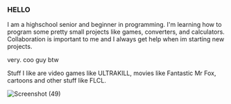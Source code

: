 ### HELLO
I am a highschool senior and beginner in programming.
I'm learning how to program some pretty small projects like games, converters, and calculators.
Collaboration is important to me and I always get help when im starting new projects.
  
  very. coo guy btw

Stuff I like are video games like ULTRAKILL, movies like Fantastic Mr Fox, cartoons and other stuff like FLCL.

![Screenshot (49)](https://github.com/Samie99/Samie99/assets/149211116/c627b6c3-47b7-4d8b-bc3e-a0a87974e954)
